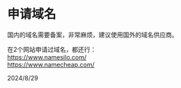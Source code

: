# 申请域名

国内的域名需要备案，非常麻烦，建议使用国外的域名供应商。  

在2个网站申请过域名，都还行：  
https://www.namesilo.com/  
https://www.namecheap.com/  


2024/8/29  

